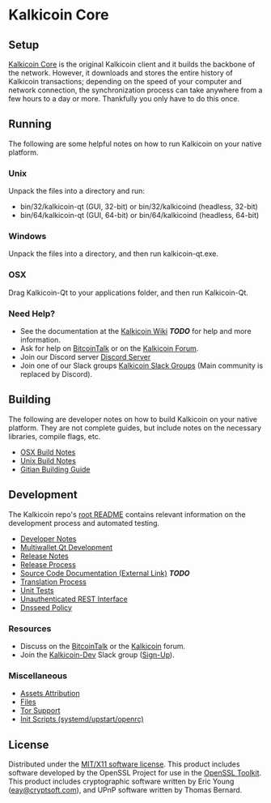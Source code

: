 Kalkicoin Core
=====================

Setup
---------------------
[Kalkicoin Core](http://kalkicoin.org/wallet) is the original Kalkicoin client and it builds the backbone of the network. However, it downloads and stores the entire history of Kalkicoin transactions; depending on the speed of your computer and network connection, the synchronization process can take anywhere from a few hours to a day or more. Thankfully you only have to do this once.

Running
---------------------
The following are some helpful notes on how to run Kalkicoin on your native platform.

### Unix

Unpack the files into a directory and run:

- bin/32/kalkicoin-qt (GUI, 32-bit) or bin/32/kalkicoind (headless, 32-bit)
- bin/64/kalkicoin-qt (GUI, 64-bit) or bin/64/kalkicoind (headless, 64-bit)

### Windows

Unpack the files into a directory, and then run kalkicoin-qt.exe.

### OSX

Drag Kalkicoin-Qt to your applications folder, and then run Kalkicoin-Qt.

### Need Help?

* See the documentation at the [Kalkicoin Wiki](https://en.bitcoin.it/wiki/Main_Page) ***TODO***
for help and more information.
* Ask for help on [BitcoinTalk](https://bitcointalk.org/index.php?topic=1262920.0) or on the [Kalkicoin Forum](http://forum.kalkicoin.org/).
* Join our Discord server [Discord Server](https://discord.kalkicoin.org)
* Join one of our Slack groups [Kalkicoin Slack Groups](https://kalkicoin.org/slack-logins/) (Main community is replaced by Discord).

Building
---------------------
The following are developer notes on how to build Kalkicoin on your native platform. They are not complete guides, but include notes on the necessary libraries, compile flags, etc.

- [OSX Build Notes](build-osx.md)
- [Unix Build Notes](build-unix.md)
- [Gitian Building Guide](gitian-building.md)

Development
---------------------
The Kalkicoin repo's [root README](https://github.com/Kalkicoin-Project/Kalkicoin/blob/master/README.md) contains relevant information on the development process and automated testing.

- [Developer Notes](developer-notes.md)
- [Multiwallet Qt Development](multiwallet-qt.md)
- [Release Notes](release-notes.md)
- [Release Process](release-process.md)
- [Source Code Documentation (External Link)](https://dev.visucore.com/bitcoin/doxygen/) ***TODO***
- [Translation Process](translation_process.md)
- [Unit Tests](unit-tests.md)
- [Unauthenticated REST Interface](REST-interface.md)
- [Dnsseed Policy](dnsseed-policy.md)

### Resources

* Discuss on the [BitcoinTalk](https://bitcointalk.org/index.php?topic=1262920.0) or the [Kalkicoin](http://forum.kalkicoin.org/) forum.
* Join the [Kalkicoin-Dev](https://kalkicoin-dev.slack.com/) Slack group ([Sign-Up](https://kalkicoin-dev.herokuapp.com/)).

### Miscellaneous
- [Assets Attribution](assets-attribution.md)
- [Files](files.md)
- [Tor Support](tor.md)
- [Init Scripts (systemd/upstart/openrc)](init.md)

License
---------------------
Distributed under the [MIT/X11 software license](http://www.opensource.org/licenses/mit-license.php).
This product includes software developed by the OpenSSL Project for use in the [OpenSSL Toolkit](https://www.openssl.org/). This product includes
cryptographic software written by Eric Young ([eay@cryptsoft.com](mailto:eay@cryptsoft.com)), and UPnP software written by Thomas Bernard.
